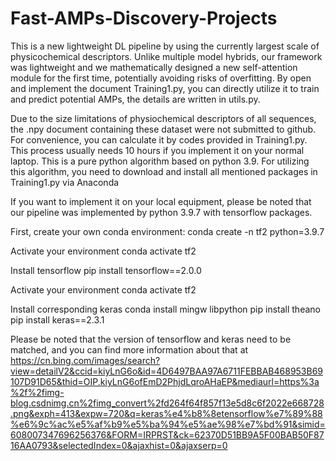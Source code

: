 # Fast-AMPs-Discovery-Projects
This is a new lightweight DL pipeline by using the currently largest scale of physicochemical descriptors. Unlike multiple model hybrids, our framework was lightweight and we mathematically designed a new self-attention module for the first time, potentially avoiding risks of overfitting.
By open and implement the document Training1.py, you can directly utilize it to train and predict potential AMPs, the details are written in utils.py.

Due to the size limitations of physiochemical descriptors of all sequences, the .npy document containing these dataset were not submitted to github. For convenience, you can calculate it by codes provided in Training1.py. This process usually needs 10 hours if you implement it on your normal laptop.
This is a pure python algorithm based on python 3.9.
For utilizing this algorithm, you need to download and install all mentioned packages in Training1.py via Anaconda

If you want to implement it on your local equipment, please be noted that our pipeline was implemented by python 3.9.7 with tensorflow packages.

First, create your own conda environment:
conda create -n tf2 python=3.9.7

Activate your environment
conda activate tf2

Install tensorflow
pip install tensorflow==2.0.0

Activate your environment
conda activate tf2

Install corresponding keras
conda install mingw libpython
pip install theano
pip install keras==2.3.1

Please be noted that the version of tensorflow and keras need to be matched, and you can find more information about that at https://cn.bing.com/images/search?view=detailV2&ccid=kiyLnG6o&id=4D6497BAA97A6711FEBBAB468953B69107D91D65&thid=OIP.kiyLnG6ofEmD2PhjdLqroAHaEP&mediaurl=https%3a%2f%2fimg-blog.csdnimg.cn%2fimg_convert%2fd264f64f857f13e5d8c6f2022e668728.png&exph=413&expw=720&q=keras%e4%b8%8etensorflow%e7%89%88%e6%9c%ac%e5%af%b9%e5%ba%94%e5%ae%98%e7%bd%91&simid=608007347696256376&FORM=IRPRST&ck=62370D51BB9A5F00BAB50F8716AA0793&selectedIndex=0&ajaxhist=0&ajaxserp=0













